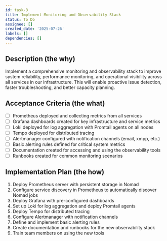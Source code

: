 ```yaml
---
id: task-3
title: Implement Monitoring and Observability Stack
status: To Do
assignee: []
created_date: '2025-07-26'
labels: []
dependencies: []
---
```


## Description (the why)

Implement a comprehensive monitoring and observability stack to improve system reliability, performance monitoring, and operational visibility across all services in our infrastructure. This will enable proactive issue detection, faster troubleshooting, and better capacity planning.

## Acceptance Criteria (the what)

- [ ] Prometheus deployed and collecting metrics from all services
- [ ] Grafana dashboards created for key infrastructure and service metrics
- [ ] Loki deployed for log aggregation with Promtail agents on all nodes
- [ ] Tempo deployed for distributed tracing
- [ ] Alertmanager configured with notification channels (email, xmpp, etc.)
- [ ] Basic alerting rules defined for critical system metrics
- [ ] Documentation created for accessing and using the observability tools
- [ ] Runbooks created for common monitoring scenarios

## Implementation Plan (the how)

1. Deploy Prometheus server with persistent storage in Nomad
2. Configure service discovery in Prometheus to automatically discover Nomad jobs
3. Deploy Grafana with pre-configured dashboards
4. Set up Loki for log aggregation and deploy Promtail agents
5. Deploy Tempo for distributed tracing
6. Configure Alertmanager with notification channels
7. Define and implement basic alerting rules
8. Create documentation and runbooks for the new observability stack
9. Train team members on using the new tools
